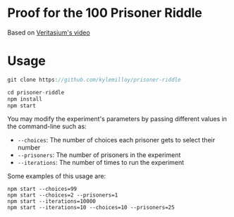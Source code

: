 # Proof for the 100 Prisoner Riddle

Based on [Veritasium's video](https://www.youtube.com/watch?v=iSNsgj1OCLA)

# Usage

```js
git clone https://github.com/kylemilloy/prisoner-riddle

cd prisoner-riddle
npm install
npm start
```

You may modify the experiment's parameters by passing different values in the command-line such as:

- `--choices`: The number of choices each prisoner gets to select their number
- `--prisoners`: The number of prisoners in the experiment
- `--iterations`: The number of times to run the experiment

Some examples of this usage are:

```
npm start --choices=99
npm start --choices=2 --prisoners=1
npm start --iterations=10000
npm start --iterations=10 --choices=10 --prisoners=25
```
